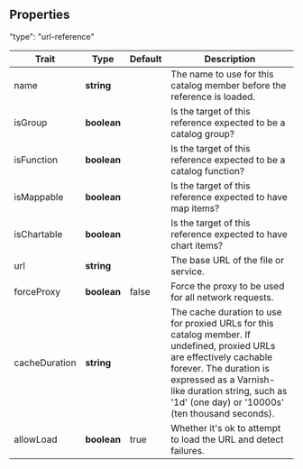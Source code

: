 


## Properties

"type": "url-reference"

| Trait | Type | Default | Description |
| ------ | ------ | ------ | ------ |
| name | **string** |  | The name to use for this catalog member before the reference is loaded. |
| isGroup | **boolean** |  | Is the target of this reference expected to be a catalog group? |
| isFunction | **boolean** |  | Is the target of this reference expected to be a catalog function? |
| isMappable | **boolean** |  | Is the target of this reference expected to have map items? |
| isChartable | **boolean** |  | Is the target of this reference expected to have chart items? |
| url | **string** |  | The base URL of the file or service. |
| forceProxy | **boolean** | false | Force the proxy to be used for all network requests. |
| cacheDuration | **string** |  | The cache duration to use for proxied URLs for this catalog member. If undefined, proxied URLs are effectively cachable forever. The duration is expressed as a Varnish-like duration string, such as '1d' (one day) or '10000s' (ten thousand seconds). |
| allowLoad | **boolean** | true | Whether it's ok to attempt to load the URL and detect failures. |
 
